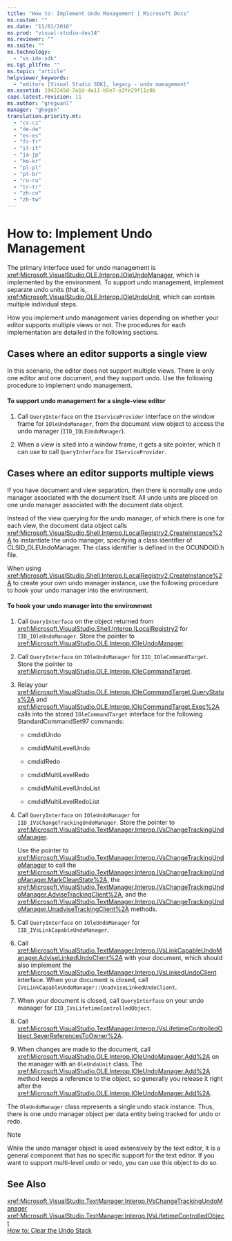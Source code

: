 ```yaml
---
title: "How to: Implement Undo Management | Microsoft Docs"
ms.custom: ""
ms.date: "11/01/2016"
ms.prod: "visual-studio-dev14"
ms.reviewer: ""
ms.suite: ""
ms.technology: 
  - "vs-ide-sdk"
ms.tgt_pltfrm: ""
ms.topic: "article"
helpviewer_keywords: 
  - "editors [Visual Studio SDK], legacy - undo management"
ms.assetid: 1942245d-7a1d-4a11-b5e7-a3fe29f11c0b
caps.latest.revision: 11
ms.author: "gregvanl"
manager: "ghogen"
translation.priority.mt: 
  - "cs-cz"
  - "de-de"
  - "es-es"
  - "fr-fr"
  - "it-it"
  - "ja-jp"
  - "ko-kr"
  - "pl-pl"
  - "pt-br"
  - "ru-ru"
  - "tr-tr"
  - "zh-cn"
  - "zh-tw"
---
```

# How to: Implement Undo Management
The primary interface used for undo management is <xref:Microsoft.VisualStudio.OLE.Interop.IOleUndoManager>, which is implemented by the environment. To support undo management, implement separate undo units (that is, <xref:Microsoft.VisualStudio.OLE.Interop.IOleUndoUnit>, which can contain multiple individual steps.  
  
 How you implement undo management varies depending on whether your editor supports multiple views or not. The procedures for each implementation are detailed in the following sections.  
  
## Cases where an editor supports a single view  
 In this scenario, the editor does not support multiple views. There is only one editor and one document, and they support undo. Use the following procedure to implement undo management.  
  
#### To support undo management for a single-view editor  
  
1.  Call `QueryInterface` on the `IServiceProvider` interface on the window frame for `IOleUndoManager`, from the document view object to access the undo manager (`IID_IOLEUndoManager`).  
  
2.  When a view is sited into a window frame, it gets a site pointer, which it can use to call `QueryInterface` for `IServiceProvider`.  
  
## Cases where an editor supports multiple views  
 If you have document and view separation, then there is normally one undo manager associated with the document itself. All undo units are placed on one undo manager associated with the document data object.  
  
 Instead of the view querying for the undo manager, of which there is one for each view, the document data object calls <xref:Microsoft.VisualStudio.Shell.Interop.ILocalRegistry2.CreateInstance%2A> to instantiate the undo manager, specifying a class identifier of CLSID_OLEUndoManager. The class identifier is defined in the OCUNDOID.h file.  
  
 When using <xref:Microsoft.VisualStudio.Shell.Interop.ILocalRegistry2.CreateInstance%2A> to create your own undo manager instance, use the following procedure to hook your undo manager into the environment.  
  
#### To hook your undo manager into the environment  
  
1.  Call `QueryInterface` on the object returned from <xref:Microsoft.VisualStudio.Shell.Interop.ILocalRegistry2> for `IID_IOleUndoManager`. Store the pointer to <xref:Microsoft.VisualStudio.OLE.Interop.IOleUndoManager>.  
  
2.  Call `QueryInterface` on `IOleUndoManager` for `IID_IOleCommandTarget`. Store the pointer to <xref:Microsoft.VisualStudio.OLE.Interop.IOleCommandTarget>.  
  
3.  Relay your <xref:Microsoft.VisualStudio.OLE.Interop.IOleCommandTarget.QueryStatus%2A> and <xref:Microsoft.VisualStudio.OLE.Interop.IOleCommandTarget.Exec%2A> calls into the stored `IOleCommandTarget` interface for the following StandardCommandSet97 commands:  
  
    -   cmdidUndo  
  
    -   cmdidMultiLevelUndo  
  
    -   cmdidRedo  
  
    -   cmdidMultiLevelRedo  
  
    -   cmdidMultiLevelUndoList  
  
    -   cmdidMultiLevelRedoList  
  
4.  Call `QueryInterface` on `IOleUndoManager` for `IID_IVsChangeTrackingUndoManager`. Store the pointer to <xref:Microsoft.VisualStudio.TextManager.Interop.IVsChangeTrackingUndoManager>.  
  
     Use the pointer to <xref:Microsoft.VisualStudio.TextManager.Interop.IVsChangeTrackingUndoManager> to call the <xref:Microsoft.VisualStudio.TextManager.Interop.IVsChangeTrackingUndoManager.MarkCleanState%2A>, the <xref:Microsoft.VisualStudio.TextManager.Interop.IVsChangeTrackingUndoManager.AdviseTrackingClient%2A>, and the <xref:Microsoft.VisualStudio.TextManager.Interop.IVsChangeTrackingUndoManager.UnadviseTrackingClient%2A> methods.  
  
5.  Call `QueryInterface` on `IOleUndoManager` for `IID_IVsLinkCapableUndoManager`.  
  
6.  Call <xref:Microsoft.VisualStudio.TextManager.Interop.IVsLinkCapableUndoManager.AdviseLinkedUndoClient%2A> with your document, which should also implement the <xref:Microsoft.VisualStudio.TextManager.Interop.IVsLinkedUndoClient> interface. When your document is closed, call `IVsLinkCapableUndoManager::UnadviseLinkedUndoClient`.  
  
7.  When your document is closed, call `QueryInterface` on your undo manager for `IID_IVsLifetimeControlledObject`.  
  
8.  Call <xref:Microsoft.VisualStudio.TextManager.Interop.IVsLifetimeControlledObject.SeverReferencesToOwner%2A>.  
  
9. When changes are made to the document, call <xref:Microsoft.VisualStudio.OLE.Interop.IOleUndoManager.Add%2A> on the manager with an `OleUndoUnit` class. The <xref:Microsoft.VisualStudio.OLE.Interop.IOleUndoManager.Add%2A> method keeps a reference to the object, so generally you release it right after the <xref:Microsoft.VisualStudio.OLE.Interop.IOleUndoManager.Add%2A>.  
  
 The `OleUndoManager` class represents a single undo stack instance. Thus, there is one undo manager object per data entity being tracked for undo or redo.  
  
> [!NOTE]
>  While the undo manager object is used extensively by the text editor, it is a general component that has no specific support for the text editor. If you want to support multi-level undo or redo, you can use this object to do so.  
  
## See Also  
 <xref:Microsoft.VisualStudio.TextManager.Interop.IVsChangeTrackingUndoManager>   
 <xref:Microsoft.VisualStudio.TextManager.Interop.IVsLifetimeControlledObject>   
 [How to: Clear the Undo Stack](../extensibility/how-to-clear-the-undo-stack.md)